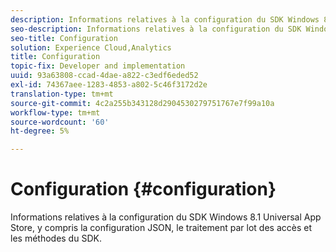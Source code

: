 ```yaml
---
description: Informations relatives à la configuration du SDK Windows 8.1 Universal App Store, y compris la configuration JSON, le traitement par lot des accès et les méthodes du SDK.
seo-description: Informations relatives à la configuration du SDK Windows 8.1 Universal App Store, y compris la configuration JSON, le traitement par lot des accès et les méthodes du SDK.
seo-title: Configuration
solution: Experience Cloud,Analytics
title: Configuration
topic-fix: Developer and implementation
uuid: 93a63808-ccad-4dae-a822-c3edf6eded52
exl-id: 74367aee-1283-4853-a802-5c46f3172d2e
translation-type: tm+mt
source-git-commit: 4c2a255b343128d2904530279751767e7f99a10a
workflow-type: tm+mt
source-wordcount: '60'
ht-degree: 5%

---
```


# Configuration {#configuration}

Informations relatives à la configuration du SDK Windows 8.1 Universal App Store, y compris la configuration JSON, le traitement par lot des accès et les méthodes du SDK.
